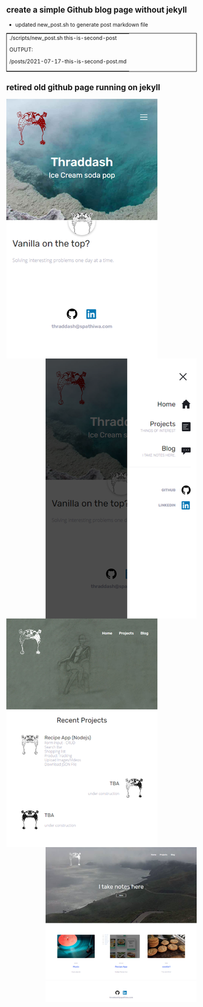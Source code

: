 ## create a simple Github blog page without jekyll   
- updated new_post.sh to generate post markdown file

<table style="border:1px solid black";><tr><td>
./scripts/new_post.sh this-is-second-post
<p></p>
OUTPUT:<p>
/posts/2021-07-17-this-is-second-post.md
 </td></tr></table>

## retired old github page running on jekyll  
<img align="left" src="https://raw.githubusercontent.com/thraddash/thraddash.github.io/master/images/old_github/old_homepage.png"  width="400" height="auto" />
<img align="right" src="https://raw.githubusercontent.com/thraddash/thraddash.github.io/master/images/old_github/old_mobile_nav.png" width="400" height="auto" />   
  
<img align="left" src="https://raw.githubusercontent.com/thraddash/thraddash.github.io/master/images/old_github/old_project.png"  width="400" height="auto" />
<img align="right" src="https://raw.githubusercontent.com/thraddash/thraddash.github.io/master/images/old_github/old_blog.png"  width="400" height="auto" />
